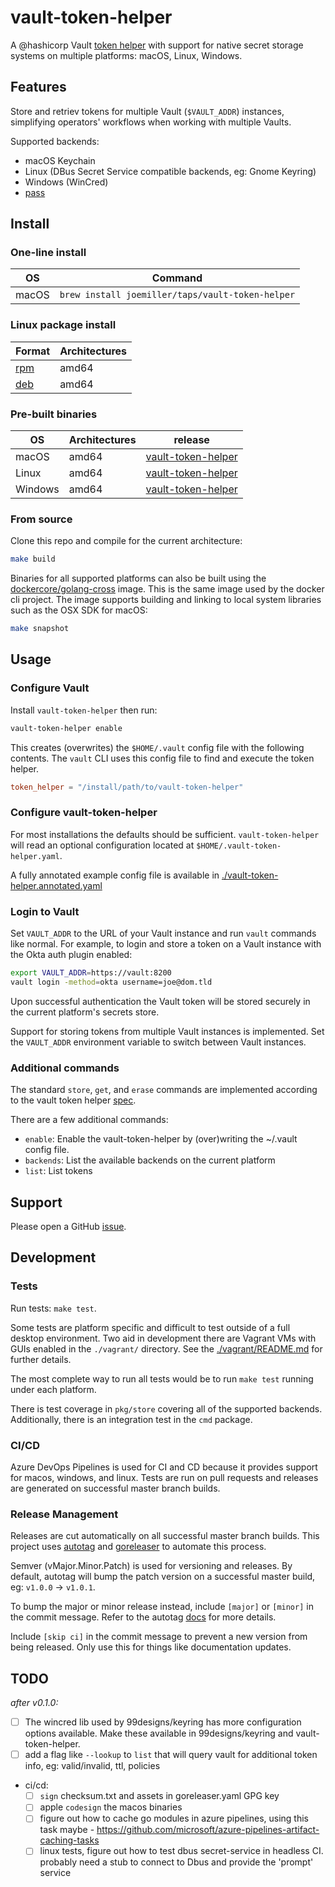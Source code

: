vault-token-helper
==================

A @hashicorp Vault [token helper](https://www.vaultproject.io/docs/commands/token-helper.html) with
support for native secret storage systems on multiple platforms: macOS, Linux, Windows.

Features
--------

Store and retriev tokens for multiple Vault (`$VAULT_ADDR`) instances, simplifying operators'
workflows when working with multiple Vaults.

Supported backends:

* macOS Keychain
* Linux (DBus Secret Service compatible backends, eg: Gnome Keyring)
* Windows (WinCred)
* [pass](https://www.passwordstore.org/)

Install
-------

### One-line install

| OS    | Command                                          |
| ----- | ------------------------------------------------ |
| macOS | `brew install joemiller/taps/vault-token-helper` |

### Linux package install

| Format                                                                 | Architectures |
| ---------------------------------------------------------------------- | ------------- |
| [rpm](https://github.com/joemiller/vault-token-helper/releases/latest) | amd64         |
| [deb](https://github.com/joemiller/vault-token-helper/releases/latest) | amd64         |

### Pre-built binaries

| OS      | Architectures | release                                                                               |
| ------- | ------------- | ------------------------------------------------------------------------------------- |
| macOS   | amd64         | [vault-token-helper](https://github.com/joemiller/vault-token-helper/releases/latest) |
| Linux   | amd64         | [vault-token-helper](https://github.com/joemiller/vault-token-helper/releases/latest) |
| Windows | amd64         | [vault-token-helper](https://github.com/joemiller/vault-token-helper/releases/latest) |

### From source

Clone this repo and compile for the current architecture:

```sh
make build
```

Binaries for all supported platforms can also be built using the [dockercore/golang-cross](https://github.com/docker/golang-cross)
image. This is the same image used by the docker cli project. The image supports building and linking
to local system libraries such as the OSX SDK for macOS:

```sh
make snapshot
```

Usage
-----

### Configure Vault

Install `vault-token-helper` then run:

```sh
vault-token-helper enable
```

This creates (overwrites) the `$HOME/.vault` config file with the following contents. The `vault` CLI uses
this config file to find and execute the token helper.

```toml
token_helper = "/install/path/to/vault-token-helper"
```

### Configure vault-token-helper

For most installations the defaults should be sufficient. `vault-token-helper` will read an optional
configuration located at `$HOME/.vault-token-helper.yaml`.

A fully annotated example config file is available in [./vault-token-helper.annotated.yaml](./vault-token-helper.annotated.yaml)

### Login to Vault

Set `VAULT_ADDR` to the URL of your Vault instance and run `vault` commands like normal. For example,
to login and store a token on a Vault instance with the Okta auth plugin enabled:


```sh
export VAULT_ADDR=https://vault:8200
vault login -method=okta username=joe@dom.tld
```

Upon successful authentication the Vault token will be stored securely in the current platform's
secrets store.

Support for storing tokens from multiple Vault instances is implemented. Set the `VAULT_ADDR`
environment variable to switch between Vault instances.

### Additional commands

The standard `store`, `get`, and `erase` commands are implemented according to the vault token
helper [spec](https://www.vaultproject.io/docs/commands/token-helper.html).

There are a few additional commands:

* `enable`: Enable the vault-token-helper by (over)writing the ~/.vault config file.
* `backends`: List the available backends on the current platform
* `list`: List tokens

Support
-------

Please open a GitHub [issue](https://github.com/joemiller/vault-token-helper/issues).

Development
-----------

### Tests

Run tests: `make test`.

Some tests are platform specific and difficult to test outside of a full desktop environment.
Two aid in development there are Vagrant VMs with GUIs enabled in the `./vagrant/` directory.
See the [./vagrant/README.md](./vagrant/README.md) for further details.

The most complete way to run all tests would be to run `make test` running under each platform.

There is test coverage in `pkg/store` covering all of the supported backends. Additionally, there
is an integration test in the `cmd` package.

### CI/CD

Azure DevOps Pipelines is used for CI and CD because it provides support for macos, windows, and linux.
Tests are run on pull requests and releases are generated on successful master branch builds.

### Release Management

Releases are cut automatically on all successful master branch builds. This project uses
[autotag](https://github.com/pantheon-systems/autotag) and [goreleaser](https://goreleaser.com/) to
automate this process.

Semver (vMajor.Minor.Patch) is used for versioning and releases. By default, autotag will bump the
patch version on a successful master build, eg: `v1.0.0` -> `v1.0.1`.

To bump the major or minor release instead, include `[major]` or `[minor]` in the commit message.
Refer to the autotag [docs](https://github.com/pantheon-systems/autotag#incrementing-major-and-minor-versions)
for more details.

Include `[skip ci]` in the commit message to prevent a new version from being released. Only use this
for things like documentation updates.

TODO
----

*after v0.1.0:*
- [ ] The wincred lib used by 99designs/keyring has more configuration options available. Make these available in 99designs/keyring and vault-token-helper.
- [ ] add a flag like `--lookup` to `list` that will query vault for additional token info, eg: valid/invalid, ttl, policies
- ci/cd:
  - [ ] `sign` checksum.txt and assets in goreleaser.yaml GPG key
  - [ ] apple `codesign` the macos binaries
  - [ ] figure out how to cache go modules in azure pipelines, using this task maybe - https://github.com/microsoft/azure-pipelines-artifact-caching-tasks
  - [ ] linux tests, figure out how to test dbus secret-service in headless CI. probably need a stub to connect to Dbus and provide the 'prompt' service